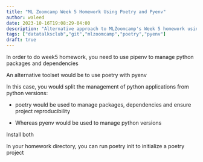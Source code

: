 ```yaml
---
title: "ML Zoomcamp Week 5 Homework Using Poetry and Pyenv"
author: waleed
date: 2023-10-16T19:08:29-04:00
description: "Alternative approach to MLZoomcamp's Week 5 homework using Poetry and Pyenv instead of Pipenv, with step-by-step instructions for Python package and version management."
tags: ["datatalksclub","git","mlzoomcamp","poetry","pyenv"]
draft: true
---
```


In order to do week5 homework, you need to use pipenv to manage python packages and dependencies

An alternative toolset would be to use poetry with pyenv

In this case, you would split the management of python applications from python versions:

- poetry would be used to manage packages, dependencies and ensure project reproducibility

- Whereas pyenv would be used to manage python versions

Install both

In your homework directory, you can run poetry init to initialize a poetry project

